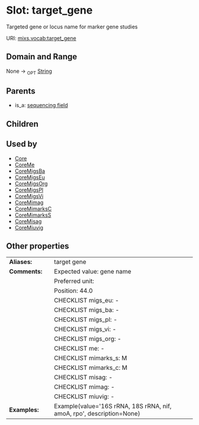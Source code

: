 
# Slot: target_gene


Targeted gene or locus name for marker gene studies

URI: [mixs.vocab:target_gene](https://w3id.org/mixs/vocab/target_gene)


## Domain and Range

None ->  <sub>OPT</sub> [String](types/String.md)

## Parents

 *  is_a: [sequencing field](sequencing_field.md)

## Children


## Used by

 * [Core](Core.md)
 * [CoreMe](CoreMe.md)
 * [CoreMigsBa](CoreMigsBa.md)
 * [CoreMigsEu](CoreMigsEu.md)
 * [CoreMigsOrg](CoreMigsOrg.md)
 * [CoreMigsPl](CoreMigsPl.md)
 * [CoreMigsVi](CoreMigsVi.md)
 * [CoreMimag](CoreMimag.md)
 * [CoreMimarksC](CoreMimarksC.md)
 * [CoreMimarksS](CoreMimarksS.md)
 * [CoreMisag](CoreMisag.md)
 * [CoreMiuvig](CoreMiuvig.md)

## Other properties

|  |  |  |
| --- | --- | --- |
| **Aliases:** | | target gene |
| **Comments:** | | Expected value: gene name |
|  | | Preferred unit:  |
|  | | Position: 44.0 |
|  | | CHECKLIST migs_eu: - |
|  | | CHECKLIST migs_ba: - |
|  | | CHECKLIST migs_pl: - |
|  | | CHECKLIST migs_vi: - |
|  | | CHECKLIST migs_org: - |
|  | | CHECKLIST me: - |
|  | | CHECKLIST mimarks_s: M |
|  | | CHECKLIST mimarks_c: M |
|  | | CHECKLIST misag: - |
|  | | CHECKLIST mimag: - |
|  | | CHECKLIST miuvig: - |
| **Examples:** | | Example(value='16S rRNA, 18S rRNA, nif, amoA, rpo', description=None) |


